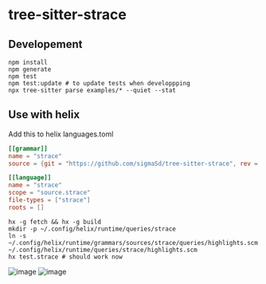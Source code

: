 # tree-sitter-strace

## Developement

```
npm install
npm generate
npm test
npm test:update # to update tests when developpping
npx tree-sitter parse examples/* --quiet --stat
```

## Use with helix

Add this to helix languages.toml
```toml
[[grammar]]
name = "strace"
source = {git = "https://github.com/sigmaSd/tree-sitter-strace", rev = "fbf769050ac18c34aa5bbf3f916304c820445e29"} # use latest commit

[[language]]
name = "strace"
scope = "source.strace"
file-types = ["strace"]
roots = []
```
```
hx -g fetch && hx -g build
mkdir -p ~/.config/helix/runtime/queries/strace
ln -s ~/.config/helix/runtime/grammars/sources/strace/queries/highlights.scm  ~/.config/helix/runtime/queries/strace/highlights.scm
hx test.strace # should work now
```

![image](https://github.com/sigmaSd/tree-sitter-strace/assets/22427111/de5a97b5-ad96-4057-9801-8db24a242d9d)
![image](https://github.com/sigmaSd/tree-sitter-strace/assets/22427111/eb2ddb87-e1ba-43f0-8273-204a834d2870)


